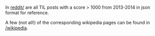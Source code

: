 In [reddit/](reddit/) are all TIL posts with a score > 1000 from 2013-2014 in json format for reference.

A few (not all!) of the corresponding wikipedia pages can be found in [/wikipedia](/wikipedia).